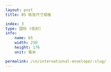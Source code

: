 ```yaml
---
layout: post
title: B5 纸张尺寸规格

index: 3
type: 国际 (信封)
info:
    name: b5
    width: 250
    height: 176
    unit: 毫米

permalink: /cn/international-envelope/:slug/
---
```


